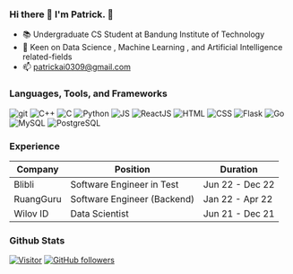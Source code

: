 ### Hi there 👋 I'm Patrick. 🌟

- 📚 Undergraduate CS Student at Bandung Institute of Technology  
- 🌱 Keen on Data Science , Machine Learning , and Artificial Intelligence related-fields
- 📫 patrickai0309@gmail.com 


### Languages, Tools, and Frameworks
<p>
  <img alt="git" src="https://img.shields.io/badge/-Git-F05032?style=for-the-badge&logo=git&logoColor=white" />
  <img alt="C++" src="https://img.shields.io/badge/C%2B%2B-00599C?style=for-the-badge&logo=c%2B%2B&logoColor=white" />
  <img alt="C" src="https://img.shields.io/badge/C-00599C?style=for-the-badge&logo=c&logoColor=white" />
  <img alt="Python" src="https://img.shields.io/badge/Python-3776AB?style=for-the-badge&logo=python&logoColor=white" />
  <img alt="JS" src="https://img.shields.io/badge/JavaScript-323330?style=for-the-badge&logo=javascript&logoColor=F7DF1E" />
  <img alt="ReactJS" src="https://img.shields.io/badge/ReactJS-3D3D3D?style=for-the-badge&logo=react&logoColor=88DDED" />
  <img alt="HTML" src="https://img.shields.io/badge/HTML5-E34F26?style=for-the-badge&logo=html5&logoColor=white" />
  <img alt="CSS" src="https://img.shields.io/badge/CSS-1572B6?style=for-the-badge&logo=css3&logoColor=white" />
  <img alt="Flask" src="https://img.shields.io/badge/Flask-000000?style=for-the-badge&logo=flask&logoColor=white" />
  <img alt="Go" src="https://img.shields.io/badge/Go-29BEB0?style=for-the-badge&logo=go&logoColor=white" />
  <img alt="MySQL" src="https://img.shields.io/badge/MySQL-F29111?style=for-the-badge&logo=mysql&logoColor=00758F" />
  <img alt="PostgreSQL" src="https://img.shields.io/badge/PostgreSQL-1572B6?style=for-the-badge&logo=postgresql&logoColor=white" />
</p>

### Experience
| Company | Position | Duration |
| ------- | -------- | -------- |
| Blibli  | Software Engineer in Test | Jun 22 - Dec 22 |
| RuangGuru | Software Engineer (Backend) | Jan 22 - Apr 22 |
| Wilov ID | Data Scientist | Jun 21 - Dec 21 |

### Github Stats
[![Visitor](https://visitor-badge.laobi.icu/badge?page_id=patrickamadeus)](https://github.com/patrickamadeus) [![GitHub followers](https://img.shields.io/github/followers/patrickamadeus.svg?style=social&label=Follow)](https://github.com/patrickamadeus?tab=followers)
<!-- <p><img src="https://github-readme-stats.vercel.app/api?username=patrickamadeus&amp;show_icons=true&amp;count_private=true&amp;theme=tokyonight" alt="GitHub Stats"></p> -->
<!-- 
### Top Languages
<p><img src="https://github-readme-stats.vercel.app/api/top-langs/?username=patrickamadeus&amp;layout=compact" alt="Top Languages"></p> -->

